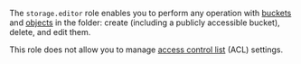 The `storage.editor` role enables you to perform any operation with [buckets](../../storage/concepts/bucket.md) and [objects](../../storage/concepts/object.md) in the folder: create (including a publicly accessible bucket), delete, and edit them.

This role does not allow you to manage [access control list](../../storage/concepts/acl.md) (ACL) settings.